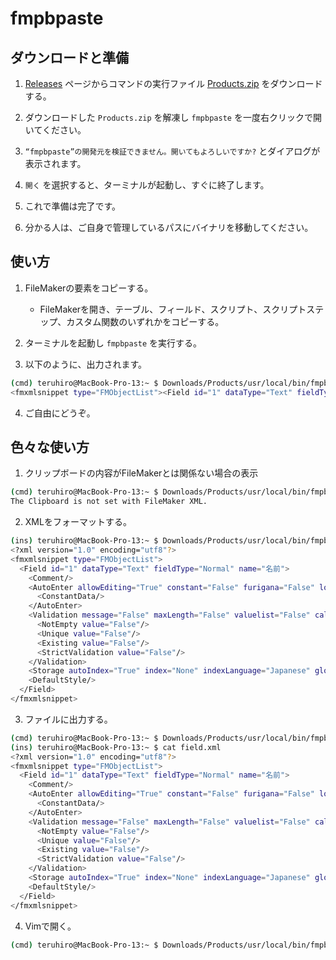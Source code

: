 # fmpbpaste

## ダウンロードと準備

1. [Releases](https://github.com/frudens/fmpbpaste/releases) ページからコマンドの実行ファイル [Products.zip](https://github.com/frudens/fmpbpaste/releases/download/v0.1/Products.zip) をダウンロードする。

2. ダウンロードした `Products.zip` を解凍し `fmpbpaste` を一度右クリックで開いてください。

3. `“fmpbpaste”の開発元を検証できません。開いてもよろしいですか?` とダイアログが表示されます。

4. `開く` を選択すると、ターミナルが起動し、すぐに終了します。

5. これで準備は完了です。

6. 分かる人は、ご自身で管理しているパスにバイナリを移動してください。

## 使い方

1. FileMakerの要素をコピーする。

   - FileMakerを開き、テーブル、フィールド、スクリプト、スクリプトステップ、カスタム関数のいずれかをコピーする。

2. ターミナルを起動し `fmpbpaste` を実行する。

3. 以下のように、出力されます。

```bash
(cmd) teruhiro@MacBook-Pro-13:~ $ Downloads/Products/usr/local/bin/fmpbpaste
<fmxmlsnippet type="FMObjectList"><Field id="1" dataType="Text" fieldType="Normal" name="名前"><Comment></Comment><AutoEnter allowEditing="True" constant="False" furigana="False" lookup="False" calculation="False"><ConstantData></ConstantData></AutoEnter><Validation message="False" maxLength="False" valuelist="False" calculation="False" alwaysValidateCalculation="False" type="OnlyDuringDataEntry"><NotEmpty value="False"></NotEmpty><Unique value="False"></Unique><Existing value="False"></Existing><StrictValidation value="False"></StrictValidation></Validation><Storage autoIndex="True" index="None" indexLanguage="Japanese" global="False" maxRepetition="1"></Storage><DefaultStyle></DefaultStyle></Field></fmxmlsnippet>
```

4. ご自由にどうぞ。

## 色々な使い方

1. クリップボードの内容がFileMakerとは関係ない場合の表示

```bash
(cmd) teruhiro@MacBook-Pro-13:~ $ Downloads/Products/usr/local/bin/fmpbpaste
The Clipboard is not set with FileMaker XML.
```

2. XMLをフォーマットする。

```bash
(ins) teruhiro@MacBook-Pro-13:~ $ Downloads/Products/usr/local/bin/fmpbpaste | xmllint --format --encode utf8 -
<?xml version="1.0" encoding="utf8"?>
<fmxmlsnippet type="FMObjectList">
  <Field id="1" dataType="Text" fieldType="Normal" name="名前">
    <Comment/>
    <AutoEnter allowEditing="True" constant="False" furigana="False" lookup="False" calculation="False">
      <ConstantData/>
    </AutoEnter>
    <Validation message="False" maxLength="False" valuelist="False" calculation="False" alwaysValidateCalculation="False" type="OnlyDuringDataEntry">
      <NotEmpty value="False"/>
      <Unique value="False"/>
      <Existing value="False"/>
      <StrictValidation value="False"/>
    </Validation>
    <Storage autoIndex="True" index="None" indexLanguage="Japanese" global="False" maxRepetition="1"/>
    <DefaultStyle/>
  </Field>
</fmxmlsnippet>
```

3. ファイルに出力する。

```bash
(cmd) teruhiro@MacBook-Pro-13:~ $ Downloads/Products/usr/local/bin/fmpbpaste | xmllint --format --encode utf8 - > field.xml
(ins) teruhiro@MacBook-Pro-13:~ $ cat field.xml
<?xml version="1.0" encoding="utf8"?>
<fmxmlsnippet type="FMObjectList">
  <Field id="1" dataType="Text" fieldType="Normal" name="名前">
    <Comment/>
    <AutoEnter allowEditing="True" constant="False" furigana="False" lookup="False" calculation="False">
      <ConstantData/>
    </AutoEnter>
    <Validation message="False" maxLength="False" valuelist="False" calculation="False" alwaysValidateCalculation="False" type="OnlyDuringDataEntry">
      <NotEmpty value="False"/>
      <Unique value="False"/>
      <Existing value="False"/>
      <StrictValidation value="False"/>
    </Validation>
    <Storage autoIndex="True" index="None" indexLanguage="Japanese" global="False" maxRepetition="1"/>
    <DefaultStyle/>
  </Field>
</fmxmlsnippet>
```

4. Vimで開く。

```bash
(cmd) teruhiro@MacBook-Pro-13:~ $ Downloads/Products/usr/local/bin/fmpbpaste | xmllint --format --encode utf8 - | vim -
```







